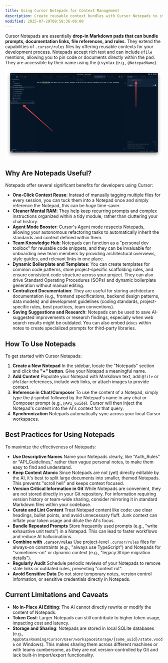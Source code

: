 ```yaml
---
title: Using Cursor Notepads for Context Management
description: Create reusable context bundles with Cursor Notepads to streamline prompts and improve AI responses.
modified: 2025-07-29T09:58:36-06:00
---
```


Cursor Notepads are essentially **drop-in Markdown pads that can bundle prompts, documentation links, file references, and rules**. They extend the capabilities of `.cursor/rules` files by offering reusable contexts for your development process. Notepads accept rich text and can include `@file` mentions, allowing you to pin code or documents directly within the pad. They are accessible by their name using the `@` syntax (e.g., `@NotepadName`).

![Cursor Notepads](assets/cursor-notepad.png)

## Why Are Notepads Useful?

Notepads offer several significant benefits for developers using Cursor:

- **One-Click Context Reuse**: Instead of manually tagging multiple files for every session, you can tuck them into a Notepad once and simply reference the Notepad, this can be _huge_ time-saver.
- **Cleaner Mental RAM**: They help keep recurring prompts and complex instructions organized within a tidy module, rather than cluttering your chat history.
- **Agent Mode Booster**: Cursor's Agent mode respects Notepads, allowing your autonomous refactoring tasks to automatically inherit the standards and context defined within them.
- **Team Knowledge Hub**: Notepads can function as a "personal dev toolbox" for reusable code snippets, and they can be invaluable for onboarding new team members by providing architectural overviews, style guides, and relevant links in one place.
- **Dynamic Boilerplate and Templates**: You can create templates for common code patterns, store project-specific scaffolding rules, and ensure consistent code structure across your project. They can also drive Standard Operating Procedures (SOPs) and dynamic boilerplate generation without manual editing.
- **Centralized Documentation**: They are useful for storing architecture documentation (e.g., frontend specifications, backend design patterns, data models) and development guidelines (coding standards, project-specific rules, best practices, team conventions).
- **Saving Suggestions and Research**: Notepads can be used to save AI-suggested improvements or research findings, especially when web search results might be outdated. You can also embed `@docs` within notes to create specialized prompts for third-party libraries.

## How To Use Notepads

To get started with Cursor Notepads:

1. **Create a New Notepad** In the sidebar, locate the "Notepads" section and click the **"+" button**. Give your Notepad a meaningful name.
2. **Add Content** Populate your Notepad with Markdown text, add `@file` or `@folder` references, include web links, or attach images to provide context.
3. **Reference in Chat/Composer** To use the content of a Notepad, simply type the `@` symbol followed by the Notepad's name in any chat or Composer prompt (e.g., `@API_Guide`). Cursor will then inject the Notepad's content into the AI's context for that query.
4. **Synchronization** Notepads automatically sync across your local Cursor workspaces.

## Best Practices for Using Notepads

To maximize the effectiveness of Notepads:

- **Use Descriptive Names** Name your Notepads clearly, like "Auth_Rules" or "API_Guidelines," rather than vague personal notes, to make them easy to find and understand.
- **Keep Content Atomic** Since Notepads are not (yet) directly editable by the AI, it's best to split large documents into smaller, themed Notepads. This prevents "scroll hell" and keeps context focused.
- **Version Critical Information in Git** While Notepads are convenient, they are not stored directly in your Git repository. For information requiring version history or team-wide sharing, consider mirroring it in standard Markdown files within your codebase.
- **Curate and Lint Content** Treat Notepad content like code: use clear headings, bullet points, and avoid unnecessary fluff. Junk context can inflate your token usage and dilute the AI's focus.
- **Bundle Repeated Prompts** Store frequently used prompts (e.g., "write exhaustive unit tests") in a Notepad. This can lead to faster workflows and reduce AI hallucinations.
- **Combine with `.cursor/rules`** Use project-level `.cursor/rules` files for always-on constraints (e.g., "always use TypeScript") and Notepads for "sometimes-on" or dynamic context (e.g., "legacy Stripe migration details").
- **Regularly Audit** Schedule periodic reviews of your Notepads to remove stale links or outdated rules, preventing "context rot".
- **Avoid Sensitive Data** Do not store temporary notes, version control information, or sensitive credentials directly in Notepads.

## Current Limitations and Caveats

- **No In-Place AI Editing**: The AI cannot directly rewrite or modify the content of Notepads.
- **Token Cost**: Larger Notepads can still contribute to higher token usage, impacting cost and latency.
- **Storage and Sharing**: Notepads are stored in local SQLite databases (e.g., `AppData/Roaming/Cursor/User/workspaceStorage/{some_uuid}/state.vscdb` on Windows). This makes sharing them across different machines or with teams cumbersome, as they are not version-controlled by Git and lack built-in import/export functionality.
